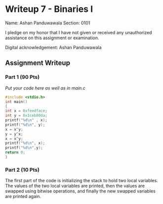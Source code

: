 # Writeup 7 - Binaries I

Name: Ashan Panduwawala
Section: 0101

I pledge on my honor that I have not given or received any unauthorized
assistance on this assignment or examination.

Digital acknowledgement: Ashan Panduwawala

## Assignment Writeup

### Part 1 (90 Pts)

*Put your code here as well as in main.c*
```c
#include <stdio.h>
int main()
{
int x = 0xfeedface;
int y = 0x1ceb00da;
printf("%d\n" , x);
printf("%d\n", y);
x = x^y;
y = y^x;
x = x^y;
printf("%d\n", x);
printf("%d\n",y);
return 0;
}
```

### Part 2 (10 Pts)

 The first part of the code is initializing the stack to hold two local variables. The values of the two local variables are printed, then the values are swapped using bitwise operations, and finally the new swapped variables are printed again.
